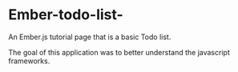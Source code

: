 Ember-todo-list-
================

An Ember.js tutorial page that is a basic Todo list.

The goal of this application was to better understand the javascript frameworks.
